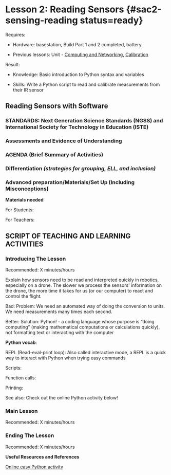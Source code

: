 # Lesson 2: Reading Sensors {#sac2-sensing-reading status=ready}

<div class='requirements' markdown='1'>

Requires: 

- Hardware: basestation, Build Part 1 and 2 completed, battery

- Previous lessons: Unit - [Computing and Networking](https://docs.duckietown.org/daffy/downloads/duckiesky_high_school/docs-duckiesky_high_school/branch/daffy-develop/doc-duckiesky_high_school/out/computing.html), [Calibration](https://docs.duckietown.org/daffy/downloads/duckiesky_high_school/docs-duckiesky_high_school/branch/daffy-develop/doc-duckiesky_high_school/out/sac2_sensing_calibration.html) 

Result: 

- Knowledge: Basic introduction to Python syntax and variables

- Skills: Write a Python script to read and calibrate measurements from their IR sensor

</div>

## Reading Sensors with Software 


### STANDARDS: Next Generation Science Standards (NGSS) and International Society for Technology in Education (ISTE)



### Assessments and Evidence of Understanding


### AGENDA (Brief Summary of Activities)


### Differentiation _(strategies for grouping, ELL, and inclusion)_


### Advanced preparation/Materials/Set Up (Including Misconceptions)

**Materials needed**

For Students:

For Teachers:


## SCRIPT OF TEACHING AND LEARNING ACTIVITIES


### Introducing The Lesson

Recommended: X minutes/hours

Explain how sensors need to be read and interpreted quickly in robotics, especially on a drone. The slower we process the sensors' information on the drone, the more time it takes for us (or our computer) to react and control the flight. 

Bad: Problem: We need an automated way of doing the conversion to units. We need measurements many times each second. 

Better: Solution: Python! - a coding language whose purpose is “doing computing” (making mathematical computations or calculations quickly), not formatting text or interacting with the computer


**Python vocab**:

REPL (Read-eval-print loop): Also called interactive mode, a REPL is a quick way to interact with Python when trying easy commands 

Scripts: 

Function calls: 

Printing: 

See also: Check out the online Python activity below! 


### Main Lesson

Recommended: X minutes/hours


### Ending The Lesson

Recommended: X minutes/hours


**Useful Resources and References**

[Online easy Python activity](https://cscircles.cemc.uwaterloo.ca)
